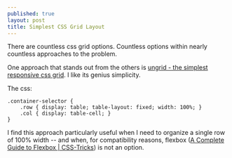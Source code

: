 ```yaml
---
published: true
layout: post
title: Simplest CSS Grid Layout
---
```


There are countless css grid options. Countless options within nearly countless approaches to the problem.

One approach that stands out from the others is [ungrid - the simplest responsive css grid](http://chrisnager.github.io/ungrid/). I like its genius simplicity.

The css:

```
.container-selector {
    .row { display: table; table-layout: fixed; width: 100%; }
    .col { display: table-cell; }
}
```

I find this approach particularly useful when I need to organize a single row of 100% width -- and when, for compatibility reasons, flexbox ([A Complete Guide to Flexbox | CSS-Tricks](https://css-tricks.com/snippets/css/a-guide-to-flexbox/)) is not an option.

